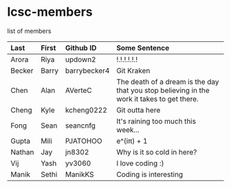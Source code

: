 # lcsc-members
list of members

| Last | First | Github ID | Some Sentence |
| :---      | :---       | :---      | :---          |
| Arora | Riya | updown2 | !.!.!.!.!.! |
| Becker | Barry | barrybecker4 | Git Kraken |
| Chen | Alan | AVerteC | The death of a dream is the day that you stop believing in the work it takes to get there. |
| Cheng | Kyle | kcheng0222 | Git outta here |
| Fong | Sean | seancnfg | It's raining too much this week... |
| Gupta | Mili | PJATOHOO | e^(iπ) + 1 |
| Nathan | Jay | jn8302 | Why is it so cold in here? | 
| Vij | Yash | yv3060 | I love coding :) |
| Manik | Sethi | ManikKS | Coding is interesting | 
